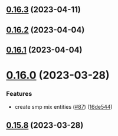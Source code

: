 ## [0.16.3](https://github.com/bcgov/nr-spar-backend/compare/v0.16.2...v0.16.3) (2023-04-11)



## [0.16.2](https://github.com/bcgov/nr-spar-backend/compare/v0.16.1...v0.16.2) (2023-04-04)



## [0.16.1](https://github.com/bcgov/nr-spar-backend/compare/v0.16.0...v0.16.1) (2023-04-04)



# [0.16.0](https://github.com/bcgov/nr-spar-backend/compare/v0.15.8...v0.16.0) (2023-03-28)


### Features

* create smp mix entities ([#87](https://github.com/bcgov/nr-spar-backend/issues/87)) ([16de544](https://github.com/bcgov/nr-spar-backend/commit/16de544622a3ff8353fb8a745b3d6a977c2b617b))



## [0.15.8](https://github.com/bcgov/nr-spar-backend/compare/v0.15.7...v0.15.8) (2023-03-28)




